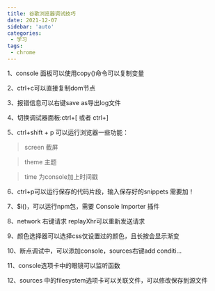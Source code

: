 ```yaml
---
title: 谷歌浏览器调试技巧
date: 2021-12-07
sidebar: 'auto'
categories:
 - 学习
tags:
 - chrome
---
```



1、console 面板可以使用copy()命令可以复制变量

2、ctrl+c可以直接复制dom节点

3、报错信息可以右键save as导出log文件

4、切换调试器面板:ctrl+[ 或者  ctrl+]

5、ctrl+shift + p 可以运行浏览器一些功能：

>screen 截屏

>theme 主题

>time 为console加上时间戳

6、ctrl+p可以运行保存的代码片段，输入保存好的snippets 需要加！

7、$i()，可以运行npm包，需要 Console Importer 插件

8、network 右键请求 replayXhr可以重新发送请求

9、颜色选择器可以选择css仅设置过的颜色，且长按会显示渐变

10、断点调试中，可以添加console，sources右键add conditi...

11、console选项卡中的眼镜可以监听函数

12、sources 中的filesystem选项卡可以关联文件，可以修改保存到源文件


